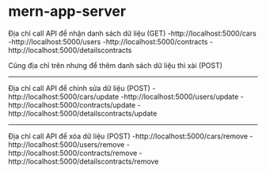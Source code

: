 # mern-app-server
Địa chỉ call API để nhận danh sách dữ liệu (GET)
-http://localhost:5000/cars
-http://localhost:5000/users
-http://localhost:5000/contracts
-http://localhost:5000/detailscontracts

Cũng địa chỉ trên nhưng để thêm danh sách dữ liệu thì xài (POST)

--------------------------------------------------------------------
Địa chỉ call API để chỉnh sửa dữ liệu (POST)
-http://localhost:5000/cars/update
-http://localhost:5000/users/update
-http://localhost:5000/contracts/update
-http://localhost:5000/detailscontracts/update

---------------------------------------------------------------------
Địa chỉ call API để xóa dữ liệu (POST)
-http://localhost:5000/cars/remove
-http://localhost:5000/users/remove
-http://localhost:5000/contracts/remove
-http://localhost:5000/detailscontracts/remove


